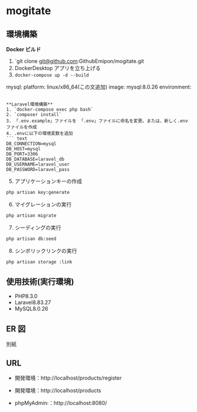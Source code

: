# mogitate

## 環境構築

**Docker ビルド**

1. `git clone git@github.com:GithubEmipon/mogitate.git
2. DockerDesktop アプリを立ち上げる
3. `docker-compose up -d --build`

mysql:
platform: linux/x86_64(この文追加)
image: mysql:8.0.26
environment:

````

**Laravel環境構築**
1. `docker-compose exec php bash`
2. `composer install`
3. 「.env.example」ファイルを 「.env」ファイルに命名を変更。または、新しく.envファイルを作成
4. .envに以下の環境変数を追加
``` text
DB_CONNECTION=mysql
DB_HOST=mysql
DB_PORT=3306
DB_DATABASE=laravel_db
DB_USERNAME=laravel_user
DB_PASSWORD=laravel_pass
````

5. アプリケーションキーの作成

```bash
php artisan key:generate
```

6. マイグレーションの実行

```bash
php artisan migrate
```

7. シーディングの実行

```bash
php artisan db:seed
```
8. シンボリックリンクの実行　
```bash
php artisan storage :link
```
## 使用技術(実行環境)

- PHP8.3.0
- Laravel8.83.27
- MySQL8.0.26

## ER 図

別紙

## URL

- 開発環境：http://localhost/products/register
- 開発環境：http://localhost/products

- phpMyAdmin:：http://localhost:8080/
